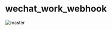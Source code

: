 # wechat_work_webhook
![master](https://git.fulong.me/eiot/wechat_work_webhook/badges/master/pipeline.svg)
